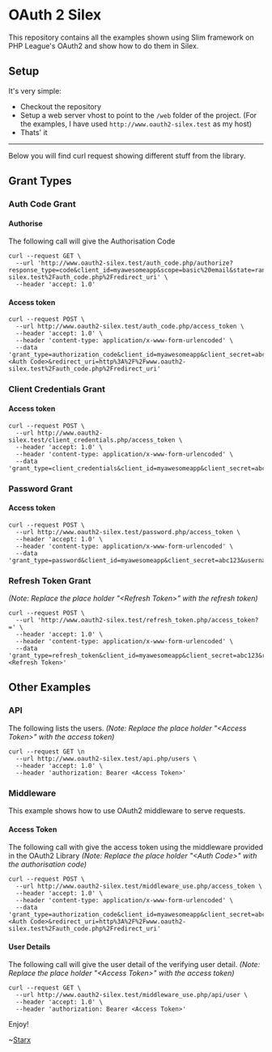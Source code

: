 # OAuth 2 Silex

This repository contains all the examples shown using Slim framework on PHP League's OAuth2 and show how to do them in Silex.

## Setup

It's very simple:

- Checkout the repository
- Setup a web server vhost to point to the `/web` folder of the project. (For the examples, I have used `http://www.oauth2-silex.test` as my host)
- Thats' it

----

Below you will find curl request showing different stuff from the library.

## Grant Types

### Auth Code Grant

#### Authorise

The following call will give the Authorisation Code

    curl --request GET \
      --url 'http://www.oauth2-silex.test/auth_code.php/authorize?response_type=code&client_id=myawesomeapp&scope=basic%20email&state=randomcsrftoken&redirect_uri=http%3A%2F%2Fwww.oauth2-silex.test%2Fauth_code.php%2Fredirect_uri' \
      --header 'accept: 1.0'
      
#### Access token

    curl --request POST \
      --url http://www.oauth2-silex.test/auth_code.php/access_token \
      --header 'accept: 1.0' \
      --header 'content-type: application/x-www-form-urlencoded' \
      --data 'grant_type=authorization_code&client_id=myawesomeapp&client_secret=abc123&code=<Auth Code>&redirect_uri=http%3A%2F%2Fwww.oauth2-silex.test%2Fauth_code.php%2Fredirect_uri'

### Client Credentials Grant

#### Access token      

    curl --request POST \
      --url http://www.oauth2-silex.test/client_credentials.php/access_token \
      --header 'accept: 1.0' \
      --header 'content-type: application/x-www-form-urlencoded' \
      --data 'grant_type=client_credentials&client_id=myawesomeapp&client_secret=abc123&scope=basic%20email'
      
### Password Grant

#### Access token

    curl --request POST \
      --url http://www.oauth2-silex.test/password.php/access_token \
      --header 'accept: 1.0' \
      --header 'content-type: application/x-www-form-urlencoded' \
      --data 'grant_type=password&client_id=myawesomeapp&client_secret=abc123&username=alex&password=whisky&scope=basic%20email'
      
### Refresh Token Grant

_(Note: Replace the place holder "\<Refresh Token\>" with the refresh token)_

    curl --request POST \
      --url 'http://www.oauth2-silex.test/refresh_token.php/access_token?=' \
      --header 'accept: 1.0' \
      --header 'content-type: application/x-www-form-urlencoded' \
      --data 'grant_type=refresh_token&client_id=myawesomeapp&client_secret=abc123&refresh_token=<Refresh Token>'


## Other Examples

### API

The following lists the users. _(Note: Replace the place holder "\<Access Token\>" with the access token)_

    curl --request GET \n
      --url http://www.oauth2-silex.test/api.php/users \
      --header 'accept: 1.0' \
      --header 'authorization: Bearer <Access Token>'
      
### Middleware

This example shows how to use OAuth2 middleware to serve requests.

#### Access Token

The following call with give the access token using the middleware provided in the OAuth2 Library _(Note: Replace the place holder "\<Auth Code\>" with the authorisation code)_

    curl --request POST \
      --url http://www.oauth2-silex.test/middleware_use.php/access_token \
      --header 'accept: 1.0' \
      --header 'content-type: application/x-www-form-urlencoded' \
      --data 'grant_type=authorization_code&client_id=myawesomeapp&client_secret=abc123&code=<Auth Code>&redirect_uri=http%3A%2F%2Fwww.oauth2-silex.test%2Fauth_code.php%2Fredirect_uri'
      
#### User Details

The following call will give the user detail of the verifying user detail. _(Note: Replace the place holder "\<Access Token\>" with the access token)_

    curl --request GET \
      --url http://www.oauth2-silex.test/middleware_use.php/api/user \
      --header 'accept: 1.0' \
      --header 'authorization: Bearer <Access Token>'
      

Enjoy! 

~[Starx](http://mrnepal.com)
